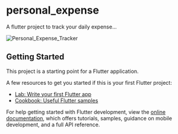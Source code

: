 # personal_expense

A flutter project to track your daily expense...

![Personal_Expense_Tracker](https://github.com/iabdulwahab7/flutter_expense_tacker/assets/76598467/95dea89c-7932-4900-8a54-7cb7f49cf314)


## Getting Started

This project is a starting point for a Flutter application.

A few resources to get you started if this is your first Flutter project:

- [Lab: Write your first Flutter app](https://docs.flutter.dev/get-started/codelab)
- [Cookbook: Useful Flutter samples](https://docs.flutter.dev/cookbook)

For help getting started with Flutter development, view the
[online documentation](https://docs.flutter.dev/), which offers tutorials,
samples, guidance on mobile development, and a full API reference.
